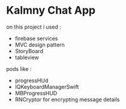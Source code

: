 # Kalmny Chat App 
on  this project i used :
- firebase services
- MVC design pattern 
- StoryBoard 
- tableview 

pods like : 
- progressHUd 
- IQKeyboardManagerSwift
- MBProgressHUD
- RNCryptor for encrypting message details 
